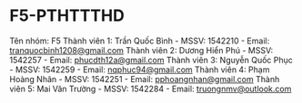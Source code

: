 # F5-PTHTTTHD
Tên nhóm: F5
Thành viên 1: Trần Quốc Bình    - MSSV: 1542210 - Email: tranquocbinh1208@gmail.com
Thành viên 2: Dương Hiển Phú    - MSSV: 1542257 - Email: phucdth12a@gmail.com
Thành viên 3: Nguyễn Quốc Phục  - MSSV: 1542259 - Email: nqphuc94@gmail.com
Thành viên 4: Phạm Hoàng Nhân   - MSSV: 1542251 - Email: pphoangnhan@gmail.com
Thành viên 5: Mai Văn Trường    - MSSV: 1542284 - Email: truongnmv@outlook.com
